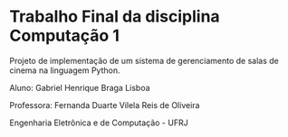 # Trabalho Final da disciplina Computação 1

Projeto de implementação de um sistema de gerenciamento de salas de cinema na linguagem
Python.

Aluno: Gabriel Henrique Braga Lisboa

Professora: Fernanda Duarte Vilela Reis de Oliveira

Engenharia Eletrônica e de Computação - UFRJ
